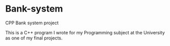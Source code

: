 # Bank-system
CPP Bank system project


This is a C++ program I wrote for my Programming subject at the University as one of my final projects.
